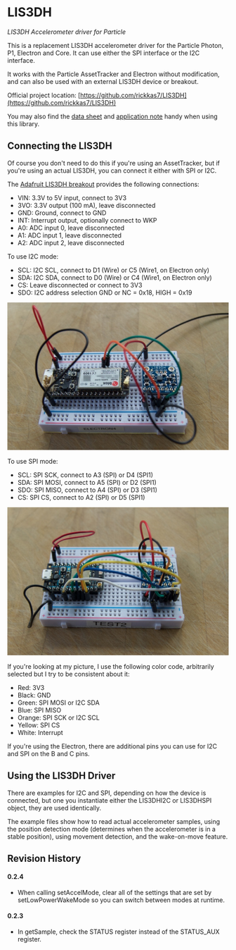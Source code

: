 # LIS3DH
*LIS3DH Accelerometer driver for Particle*

This is a replacement LIS3DH accelerometer driver for the Particle Photon, P1, Electron and Core. It can use either the SPI interface or the I2C interface.

It works with the Particle AssetTracker and Electron without modification, and can also be used with an external LIS3DH device or breakout.

Official project location:
[https://github.com/rickkas7/LIS3DH](https://github.com/rickkas7/LIS3DH)

You may also find the [data sheet](http://www.st.com/resource/en/datasheet/lis3dh.pdf) and [application note](http://www.st.com/resource/en/application_note/cd00290365.pdf) handy when using this library.


## Connecting the LIS3DH

Of course you don't need to do this if you're using an AssetTracker, but if you're using an actual LIS3DH, you can connect it either with SPI or I2C.

The [Adafruit LIS3DH breakout](https://www.adafruit.com/products/2809) provides the following connections:

- VIN: 3.3V to 5V input, connect to 3V3
- 3VO: 3.3V output (100 mA), leave disconnected
- GND: Ground, connect to GND
- INT: Interrupt output, optionally connect to WKP
- A0: ADC input 0, leave disconnected
- A1: ADC input 1, leave disconnected
- A2: ADC input 2, leave disconnected

To use I2C mode:

- SCL: I2C SCL, connect to D1 (Wire) or C5 (Wire1, on Electron only)
- SDA: I2C SDA, connect to D0 (Wire) or C4 (Wire1, on Electron only)
- CS: Leave disconnected or connect to 3V3
- SDO: I2C address selection GND or NC = 0x18, HIGH = 0x19

![Electron I2C Connection](images/electron_i2c.jpg)


To use SPI mode:

- SCL: SPI SCK, connect to A3 (SPI) or D4 (SPI1)
- SDA: SPI MOSI, connect to A5 (SPI) or D2 (SPI1)
- SDO: SPI MISO, connect to A4 (SPI) or D3 (SPI1)
- CS: SPI CS, connect to A2 (SPI) or D5 (SPI1)

![Photon SPI Connection](images/photon.jpg)

If you're looking at my picture, I use the following color code, arbitrarily selected but I try to be consistent about it:

- Red: 3V3
- Black: GND
- Green: SPI MOSI or I2C SDA
- Blue: SPI MISO
- Orange: SPI SCK or I2C SCL
- Yellow: SPI CS
- White: Interrupt

If you're using the Electron, there are additional pins you can use for I2C and SPI on the B and C pins.


## Using the LIS3DH Driver

There are examples for I2C and SPI, depending on how the device is connected, but one you instantiate either the LIS3DHI2C or LIS3DHSPI object, they are used identically.

The example files show how to read actual accelerometer samples, using the position detection mode (determines when the accelerometer is in a stable position), using movement detection, and the wake-on-move feature.

## Revision History

#### 0.2.4

- When calling setAccelMode, clear all of the settings that are set by setLowPowerWakeMode so you can switch 
between modes at runtime.

#### 0.2.3

- In getSample, check the STATUS register instead of the STATUS_AUX register.





